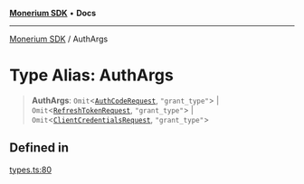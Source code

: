 [**Monerium SDK**](../README.md) • **Docs**

---

[Monerium SDK](../README.md) / AuthArgs

# Type Alias: AuthArgs

> **AuthArgs**: `Omit`\<[`AuthCodeRequest`](../interfaces/AuthCodeRequest.md), `"grant_type"`\> \| `Omit`\<[`RefreshTokenRequest`](../interfaces/RefreshTokenRequest.md), `"grant_type"`\> \| `Omit`\<[`ClientCredentialsRequest`](../interfaces/ClientCredentialsRequest.md), `"grant_type"`\>

## Defined in

[types.ts:80](https://github.com/monerium/js-monorepo/blob/b10be252d44a0e68c58bc7ef6fab8947911e4a7a/packages/sdk/src/types.ts#L80)
